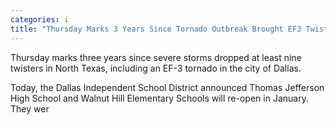 ```yaml
---
categories: i
title: "Thursday Marks 3 Years Since Tornado Outbreak Brought EF3 Twister Through Dallas"
---
```


Thursday marks three years since severe storms dropped at least nine twisters in North Texas, including an EF-3 tornado in the city of Dallas.



Today, the Dallas Independent School District announced Thomas Jefferson High School and Walnut Hill Elementary Schools will re-open in January. They wer